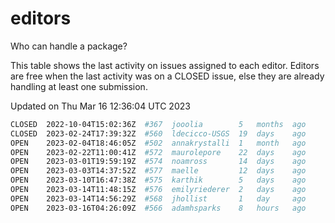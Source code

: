# editors

Who can handle a package?

This table shows the last activity on issues assigned to each editor.
Editors are free when the last activity was on a CLOSED issue, else they
are already handling at least one submission.

Updated on Thu Mar 16 12:36:04 UTC 2023

```bash
CLOSED  2022-10-04T15:02:36Z  #367  jooolia        5   months  ago
CLOSED  2023-02-24T17:39:32Z  #560  ldecicco-USGS  19  days    ago
OPEN    2023-02-04T18:46:05Z  #502  annakrystalli  1   month   ago
OPEN    2023-02-22T11:00:41Z  #572  maurolepore    22  days    ago
OPEN    2023-03-01T19:59:19Z  #574  noamross       14  days    ago
OPEN    2023-03-03T14:37:52Z  #577  maelle         12  days    ago
OPEN    2023-03-10T16:47:38Z  #575  karthik        5   days    ago
OPEN    2023-03-14T11:48:15Z  #576  emilyriederer  2   days    ago
OPEN    2023-03-14T14:56:29Z  #568  jhollist       1   day     ago
OPEN    2023-03-16T04:26:09Z  #566  adamhsparks    8   hours   ago
```
